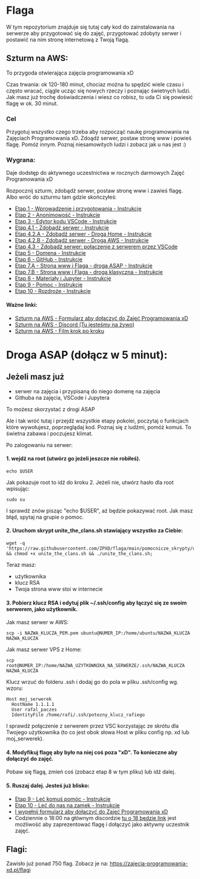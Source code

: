 # Flaga

W tym repozytorium znajduje się tutaj cały kod do zainstalowania na serwerze aby przygotować się do zajęć, przygotować zdobyty serwer i postawić na nim stronę internetową z Twoją flagą.


## Szturm na AWS:

To przygoda otwierająca zajęcia programowania xD

Czas trwania: ok 120-180 minut, chociaz można tu spędzić wiele czasu i często wracać, ciągle ucząc się nowych rzeczy i poznając świetnych ludzi. Jak masz już trochę doświadczenia i wiesz co robisz, to uda Ci się powiesić flagę w ok. 30 minut.

### Cel
Przygotuj wszystko czego trzeba aby rozpocząć naukę programowania na Zajęciach Programowania xD. 
Zdoądź serwer, postaw stronę www i powieś flagę. Pomóż innym.
Poznaj niesamowitych ludzi i zobacz jak u nas jest :)
 
### Wygrana: 
Daje dodstęp do aktywnego uczestnictwa w rocznych darmowych Zajęć Programowania xD

Rozpocznij szturm, zdobądź serwer, postaw stronę www i zawieś flagę. 
Albo wróć do szturmu tam gdzie skończyłeś:

- [Etap 1 - Wprowadzenie i przygotowania - Instrukcje](http://bityl.pl/4TWc5)
- [Etap 2 - Anonimowość - Instrukcje](http://bityl.pl/irUcO)
- [Etap 3 - Edytor kodu VSCode - Instrukcje](http://bityl.pl/7yKAX)
- [Etap 4.1 - Zdobądź serwer - Instrukcje](http://bityl.pl/jNbnY)
- [Etap 4.2.A - Zdobądź serwer - Droga Home - Instrukcje](http://bityl.pl/8tLm2)
- [Etap 4.2.B - Zdobądź serwer - Droga AWS - Instrukcje](http://bityl.pl/i3YCE)
- [Etap 4.3 - Zdobądź serwer: połączenie z serwerem przez VSCode](vfC2s)
- [Etap 5 - Domena - Instrukcje](http://bityl.pl/Q86MW)
- [Etap 6 - GitHub - Instrukcje](http://bityl.pl/wwI8j)
- [Etap 7.A - Strona www i Flaga - droga ASAP - Instrukcje]( http://bityl.pl/o7IM4)
- [Etap 7.B - Strona www i Flaga - droga klasyczna - Instrukcje]( http://bityl.pl/BcfxJ)
- [Etap 8 - Materiały i Jupyter - Instrukcje](http://bityl.pl/7efYd)
- [Etap 9 - Pomoc - Instrukcje](http://bityl.pl/QKsi4)
- [Etap 10 - Rozdroże - Instrukcje](http://bityl.pl/g7LrS)


#### Ważne linki:

- [Szturm na AWS - Formularz aby dołączyć do Zajęć Programowania xD](https://zajecia-programowania-xd.pl/szturm_na_aws/caly_formularz)
- [Szturm na AWS - Discord (Tu jesteśmy na żywo)](https://discord.gg/46JVvHgzqz)
- [Szturm na AWS - Film krok po kroku](https://www.youtube.com/playlist?list=PLaPjE0og8b6Lof4yYXJmdRv5coaVePmI5)



# Droga ASAP (dołącz w 5 minut):

## Jeżeli masz już
- serwer na zajęcia i przypisaną do niego domenę na zajęcia
- Githuba na zajęcia, VSCode i Jupytera

To możesz skorzystać z drogi ASAP 

Ale i tak wróć tutaj i przejdź wszystkie etapy pokolei, poczytaj o funkcjach które wywołujesz, poprzeglądaj kod. Poznaj się z ludźmi, pomóż komuś. To świetna zabawa i poczujesz klimat.

Po zalogowaniu na serwer:

#### 1. wejdź na root (utwórz go jeżeli jeszcze nie robiłeś).
```
echo $USER
```
Jak pokazuje root to idź do kroku 2. Jeżeli nie, utwórz hasło dla root wpisując:
```
sudo su
```
I sprawdź znów pisząc "echo $USER", aż będzie pokazywać root. Jak masz błąd, spytaj na grupie o pomoc.

#### 2. Uruchom skrypt unite_the_clans.sh stawiający wszystko za Ciebie:

```
wget -q 'https://raw.githubusercontent.com/ZPXD/flaga/main/pomocnicze_skrypty/unite_the_clans.sh' && chmod +x unite_the_clans.sh && ./unite_the_clans.sh;
```
Teraz masz:
- użytkownika
- klucz RSA
- Twoja strona www stoi w internecie

#### 3. Pobierz klucz RSA i edytuj plik ~/.ssh/config aby łączyć się ze swoim serwerem, jako użytkownik.

Jak masz serwer w AWS: 
```
scp -i NAZWA_KLUCZA_PEM.pem ubuntu@NUMER_IP:/home/ubuntu/NAZWA_KLUCZA NAZWA_KLUCZA
```
Jak masz serwer VPS z Home:
```
scp root@NUMER_IP:/home/NAZWA_UZYTKOWNIKA_NA_SERWERZE/.ssh/NAZWA_KLUCZA NAZWA_KLUCZA
```
Klucz wrzuć do folderu .ssh i dodaj go do pola w pliku .ssh/config wg. wzoru:

```
Host moj_serwerek
  HostName 1.1.1.1
  User rafal_paczes
  IdentityFile /home/rafi/.ssh/potezny_klucz_rafiego
```

I sprawdź połączenie z serwerem przez VSC korzystając ze skrótu dla Twojego użytkownika (to co jest obok słowa Host w pliku config np. xd lub moj_serwerek).

#### 4. Modyfikuj flagę aby było na niej coś poza "xD". To konieczne aby dołączyć do zajęć.

Pobaw się flagą, zmień coś (zobacz etap 8 w tym pliku) lub idź dalej. 

#### 5. Ruszaj dalej. Jesteś już blisko:
- [Etap 9 - Leć komuś pomóc - Instrukcje](http://bityl.pl/QKsi4)
- [Etap 10 - Leć do nas na zamek - Instrukcje](http://bityl.pl/g7LrS)
- [I wypełnij formularz aby dołączyć do Zajęć Programowania xD](https://zajecia-programowania-xd.pl/szturm_na_aws/caly_formularz)
- Codziennie o 18:00 na głównym discordzie  [tu o 18 będzie link]() jest możliwość aby zaprezentować flagę i dołączyć jako aktywny uczestnik zajęć.


## Flagi: 

Zawisło już ponad 750 flag. Zobacz je na:
https://zajecia-programowania-xd.pl/flagi
